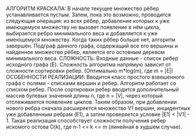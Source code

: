 АЛГОРИТМ КРАСКАЛА:
В начале текущее множество рёбер устанавливается пустым. 
Затем, пока это возможно, проводится следующая операция: из всех рёбер, добавление которых к уже имеющемуся множеству не вызовет появление в нём цикла, 
выбирается ребро минимального веса и добавляется к уже имеющемуся множеству. Когда таких рёбер больше нет, алгоритм завершён. 
Подграф данного графа, содержащий все его вершины и найденное множество рёбер, является его остовным деревом минимального веса.
СЛОЖНОСТЬ:
Входные данные - список ребер исходного графа (E).
Сложность алгоритма напрямую зависит от сложности сортировки ребер. (Оптимально m*log(m), где m = |E|)
ОСОБЕННОСТИ РЕАЛИЗАЦИИ:
Вводится класс простого взвешенного графа с полями - списками вершин и ребер. Алгоритм работает со списком ребер. 
После сортировки ребер вводится дополнительный массив булевых значений длины n, где n = |V|, через который отслеживается появление циклов.
Таким образом, при добавлении нового ребра сначала расширяется множество V1 вершин, инцидентных уже добавленным ребрам (E1), 
а затем проверяется условие |E1| < |V1| - 1.
Такая реализация способствует сложности получения ребер искомого остова O(k), где n-1 <= k <= m (линейная в худшем случае).
